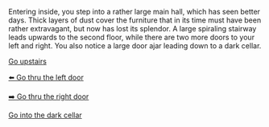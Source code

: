 Entering inside, you step into a rather large main hall, which has seen better days. Thick layers of dust cover the furniture that in its time must have been rather extravagant, but now has lost its splendor. A large spiraling stairway leads upwards to the second floor, while there are two more doors to your left and right. You also notice a large door ajar leading down to a dark cellar.


[Go upstairs](3-A.md)

[⬅️ Go thru the left door](3-B.md)

[➡️ Go thru the right door](3-C.md)

[Go into the dark cellar](3-D.md)
